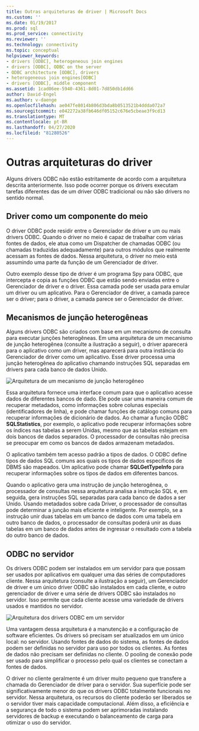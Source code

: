 ```yaml
---
title: Outras arquiteturas de driver | Microsoft Docs
ms.custom: ''
ms.date: 01/19/2017
ms.prod: sql
ms.prod_service: connectivity
ms.reviewer: ''
ms.technology: connectivity
ms.topic: conceptual
helpviewer_keywords:
- drivers [ODBC], heterogeneous join engines
- drivers [ODBC], ODBC on the server
- ODBC architecture [ODBC], drivers
- heterogeneous join engines[ODBC]
- drivers [ODBC], middle component
ms.assetid: 1cad06ee-5940-4361-8d01-7d850db1dd66
author: David-Engel
ms.author: v-daenge
ms.openlocfilehash: ae047fe8014b806d3bda8b0513521b4ddda072a7
ms.sourcegitcommit: e042272a38fb646df05152c676e5cbeae3f9cd13
ms.translationtype: MT
ms.contentlocale: pt-BR
ms.lasthandoff: 04/27/2020
ms.locfileid: "81280526"
---
```

# <a name="other-driver-architectures"></a>Outras arquiteturas do driver
Alguns drivers ODBC não estão estritamente de acordo com a arquitetura descrita anteriormente. Isso pode ocorrer porque os drivers executam tarefas diferentes das de um driver ODBC tradicional ou não são drivers no sentido normal.  
  
## <a name="driver-as-a-middle-component"></a>Driver como um componente do meio  
 O driver ODBC pode residir entre o Gerenciador de driver e um ou mais drivers ODBC. Quando o driver no meio é capaz de trabalhar com várias fontes de dados, ele atua como um Dispatcher de chamadas ODBC (ou chamadas traduzidas adequadamente) para outros módulos que realmente acessam as fontes de dados. Nessa arquitetura, o driver no meio está assumindo uma parte da função de um Gerenciador de driver.  
  
 Outro exemplo desse tipo de driver é um programa Spy para ODBC, que intercepta e copia as funções ODBC que estão sendo enviadas entre o Gerenciador de driver e o driver. Essa camada pode ser usada para emular um driver ou um aplicativo. Para o Gerenciador de driver, a camada parece ser o driver; para o driver, a camada parece ser o Gerenciador de driver.  
  
## <a name="heterogeneous-join-engines"></a>Mecanismos de junção heterogêneas  
 Alguns drivers ODBC são criados com base em um mecanismo de consulta para executar junções heterogêneas. Em uma arquitetura de um mecanismo de junção heterogênea (consulte a ilustração a seguir), o driver aparecerá para o aplicativo como um driver, mas aparecerá para outra instância do Gerenciador de driver como um aplicativo. Esse driver processa uma junção heterogênea do aplicativo chamando instruções SQL separadas em drivers para cada banco de dados Unido.  
  
 ![Arquitetura de um mecanismo de junção heterogêneo](../../odbc/reference/media/fig3-4.gif "fig3-4")  
  
 Essa arquitetura fornece uma interface comum para que o aplicativo acesse dados de diferentes bancos de dado. Ele pode usar uma maneira comum de recuperar metadados, como informações sobre colunas especiais (identificadores de linha), e pode chamar funções de catálogo comuns para recuperar informações de dicionário de dados. Ao chamar a função ODBC **SQLStatistics**, por exemplo, o aplicativo pode recuperar informações sobre os índices nas tabelas a serem Unidas, mesmo que as tabelas estejam em dois bancos de dados separados. O processador de consultas não precisa se preocupar em como os bancos de dados armazenam metadados.  
  
 O aplicativo também tem acesso padrão a tipos de dados. O ODBC define tipos de dados SQL comuns aos quais os tipos de dados específicos de DBMS são mapeados. Um aplicativo pode chamar **SQLGetTypeInfo** para recuperar informações sobre os tipos de dados em diferentes bancos.  
  
 Quando o aplicativo gera uma instrução de junção heterogênea, o processador de consultas nessa arquitetura analisa a instrução SQL e, em seguida, gera instruções SQL separadas para cada banco de dados a ser Unido. Usando metadados sobre cada Driver, o processador de consultas pode determinar a junção mais eficiente e inteligente. Por exemplo, se a instrução unir duas tabelas em um banco de dados com uma tabela em outro banco de dados, o processador de consultas poderá unir as duas tabelas em um banco de dados antes de ingressar o resultado com a tabela do outro banco de dados.  
  
## <a name="odbc-on-the-server"></a>ODBC no servidor  
 Os drivers ODBC podem ser instalados em um servidor para que possam ser usados por aplicativos em qualquer uma das séries de computadores cliente. Nessa arquitetura (consulte a ilustração a seguir), um Gerenciador de driver e um único driver ODBC são instalados em cada cliente, e outro gerenciador de driver e uma série de drivers ODBC são instalados no servidor. Isso permite que cada cliente acesse uma variedade de drivers usados e mantidos no servidor.  
  
 ![Arquitetura dos drivers ODBC em um servidor](../../odbc/reference/media/fig3-5.gif "FIG3-5")  
  
 Uma vantagem dessa arquitetura é a manutenção e a configuração de software eficientes. Os drivers só precisam ser atualizados em um único local: no servidor. Usando fontes de dados do sistema, as fontes de dados podem ser definidas no servidor para uso por todos os clientes. As fontes de dados não precisam ser definidas no cliente. O pooling de conexão pode ser usado para simplificar o processo pelo qual os clientes se conectam a fontes de dados.  
  
 O driver no cliente geralmente é um driver muito pequeno que transfere a chamada do Gerenciador de driver para o servidor. Sua superfície pode ser significativamente menor do que os drivers ODBC totalmente funcionais no servidor. Nessa arquitetura, os recursos do cliente poderão ser liberados se o servidor tiver mais capacidade computacional. Além disso, a eficiência e a segurança de todo o sistema podem ser aprimoradas instalando servidores de backup e executando o balanceamento de carga para otimizar o uso do servidor.
